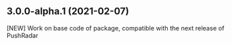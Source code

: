 ## 3.0.0-alpha.1 (2021-02-07)

[NEW] Work on base code of package, compatible with the next release of PushRadar
